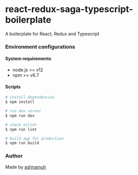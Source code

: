 # react-redux-saga-typescript-boilerplate

A boilerplate for React, Redux and Typescript

### Environment configurations
#### System requirements
* node.js >= v12
* npm >= v6.7


#### Scripts

``` bash
# install dependencies
$ npm install

# run dev server
$ npm run dev

# check eslint
$ npm run lint

# build app for production
$ npm run build
```


### Author
Made by [ashnamuh](https://github.com/ashnamuh)
